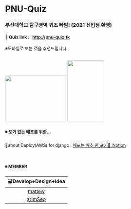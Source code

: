 # PNU-Quiz
### 부산대학교 탐구영역 퀴즈 빠밤! (2021 신입생 환영)
#### 🔗 Quiz link : &nbsp; <http://pnu-quiz.tk>
 ※모바일로 보는 것을 추천드립니다.

<img src="https://user-images.githubusercontent.com/64953591/105662530-4a453900-5f13-11eb-8adb-74cd20f7f508.JPG"  width="200" height="150">  <img src="https://user-images.githubusercontent.com/64953591/105662634-8aa4b700-5f13-11eb-899b-abefb93aa931.JPG" width="120" height="200" >
------------------  

#### ◾ 포기 없는 배포를 위한...

🔗about Deploy(AWS) for django : [배포는 배추 한 포기🥬_Notion][notionlink]

[notionlink]: https://www.notion.so/AWS-Deploy-ae2cc1e0c84a4ace878642cda3254969#2545e05adbed4f3a8952f500b9873d7e "Go 배포는 배추 한 포기"
</br>

#### ◾ MEMBER 

|<center>💻Develop+Design+Idea</center>|
|:---:|
|<center>[mattew](https://github.com/mattew8)<center>|
|<center>[arimSeo](https://github.com/arimSeo)</center>|





